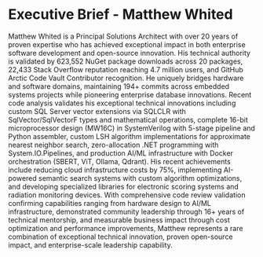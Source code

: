 # Executive Brief - Matthew Whited

Matthew Whited is a Principal Solutions Architect with over 20 years of proven expertise who has achieved exceptional impact in both enterprise software development and open-source innovation. His technical authority is validated by 623,552 NuGet package downloads across 20 packages, 22,433 Stack Overflow reputation reaching 4.7 million users, and GitHub Arctic Code Vault Contributor recognition. He uniquely bridges hardware and software domains, maintaining 194+ commits across embedded systems projects while pioneering enterprise database innovations. Recent code analysis validates his exceptional technical innovations including custom SQL Server vector extensions via SQLCLR with SqlVector/SqlVectorF types and mathematical operations, complete 16-bit microprocessor design (MW16C) in SystemVerilog with 5-stage pipeline and Python assembler, custom LSH algorithm implementations for approximate nearest neighbor search, zero-allocation .NET programming with System.IO.Pipelines, and production AI/ML infrastructure with Docker orchestration (SBERT, ViT, Ollama, Qdrant). His recent achievements include reducing cloud infrastructure costs by 75%, implementing AI-powered semantic search systems with custom algorithm optimizations, and developing specialized libraries for electronic scoring systems and radiation monitoring devices. With comprehensive code review validation confirming capabilities ranging from hardware design to AI/ML infrastructure, demonstrated community leadership through 16+ years of technical mentorship, and measurable business impact through cost optimization and performance improvements, Matthew represents a rare combination of exceptional technical innovation, proven open-source impact, and enterprise-scale leadership capability.